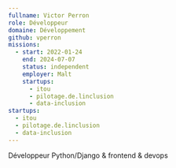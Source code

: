 ```yaml
---
fullname: Victor Perron
role: Développeur
domaine: Développement
github: vperron
missions:
  - start: 2022-01-24
    end: 2024-07-07
    status: independent
    employer: Malt
    startups:
      - itou
      - pilotage.de.linclusion
      - data-inclusion
startups:
  - itou
  - pilotage.de.linclusion
  - data-inclusion
---
```

Développeur Python/Django & frontend & devops